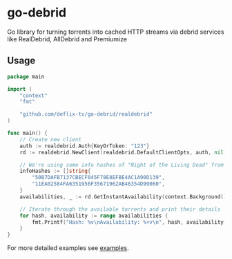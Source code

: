 # go-debrid

Go library for turning torrents into cached HTTP streams via debrid services like RealDebrid, AllDebrid and Premiumize

## Usage

```go
package main

import (
    "context"
    "fmt"

    "github.com/deflix-tv/go-debrid/realdebrid"
)

func main() {
    // Create new client
    auth := realdebrid.Auth{KeyOrToken: "123"}
    rd := realdebrid.NewClient(realdebrid.DefaultClientOpts, auth, nil)

    // We're using some info hashes of "Night of the Living Dead" from 1968, which is in the public domain
    infoHashes := []string{
        "50B7DAFB7137CBECF045F78E8EFBE4AC1A90D139",
        "11EA02584FA6351956F35671962AB46354D99060",
    }
    availabilities, _ := rd.GetInstantAvailability(context.Background(), infoHashes...)

    // Iterate through the available torrents and print their details
    for hash, availability := range availabilities {
        fmt.Printf("Hash: %v\nAvailability: %+v\n", hash, availability)
    }
}

```

For more detailed examples see [examples](examples).
